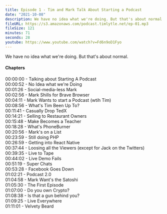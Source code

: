 ```yaml
---
title: Episode 1 - Tim and Mark Talk About Starting a Podcast
date: "2021-10-08"
description: We have no idea what we're doing. But that's about normal.
fileURL: https://s3.amazonaws.com/podcast.timlytle.net/ep-01.mp3
fileSize: 121
minutes: 71
seconds: 28
youtube: https://www.youtube.com/watch?v=Fd6n9oD1Fyo
---
```


We have no idea what we're doing. But that's about normal.

#### Chapters

00:00:00 - Talking about Starting A Podcast  
00:00:52 - No Idea what we're Doing  
00:01:26 - Social-media-less Mark  
00:02:56 - Mark Shills for Brave Browser  
00:04:11 - Mark Wants to start a Podcast (wtih Tim)  
00:08:56 - What's Tim Been Up To?  
00:11:41 - Casually Drop TedX  
00:14:21 - Selling to Restaurant Owners  
00:15:48 - Make Becomes a Teacher  
00:18:28 - What's PhoneBurner  
00:20:56 - Mark's on a List  
00:23:59 - Still doing PHP  
00:26:59 - Getting into React Native  
00:37:44 - Loosing all the Viewers (except for Jack on the Twitters)  
00:39:35 - Live to Tape  
00:44:02 - Live Demo Fails  
00:51:19 - Super Chats  
00:53:28 - Facebook Goes Down  
01:02:21 - Podcast 2.0  
01:04:58 - Mark Want's the Satoshi  
01:05:30 - The First Episode  
01:07:00 - Do you own Crypto?  
01:08:38 - Is that a gun behind you?  
01:09:25 - Live Everywhere  
01:11:01 - Velvety Beard  


